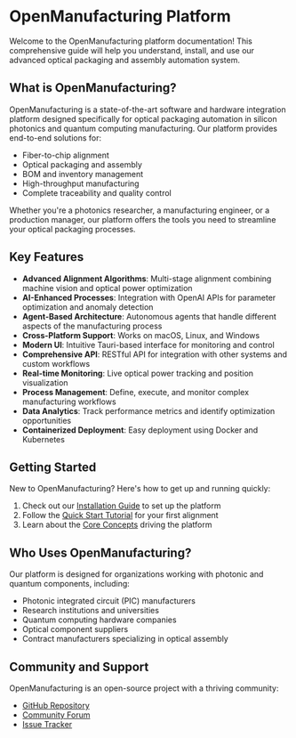 # OpenManufacturing Platform

Welcome to the OpenManufacturing platform documentation! This comprehensive guide will help you understand, install, and use our advanced optical packaging and assembly automation system.

## What is OpenManufacturing?

OpenManufacturing is a state-of-the-art software and hardware integration platform designed specifically for optical packaging automation in silicon photonics and quantum computing manufacturing. Our platform provides end-to-end solutions for:

- Fiber-to-chip alignment
- Optical packaging and assembly
- BOM and inventory management
- High-throughput manufacturing
- Complete traceability and quality control

Whether you're a photonics researcher, a manufacturing engineer, or a production manager, our platform offers the tools you need to streamline your optical packaging processes.

## Key Features

- **Advanced Alignment Algorithms**: Multi-stage alignment combining machine vision and optical power optimization
- **AI-Enhanced Processes**: Integration with OpenAI APIs for parameter optimization and anomaly detection
- **Agent-Based Architecture**: Autonomous agents that handle different aspects of the manufacturing process
- **Cross-Platform Support**: Works on macOS, Linux, and Windows
- **Modern UI**: Intuitive Tauri-based interface for monitoring and control
- **Comprehensive API**: RESTful API for integration with other systems and custom workflows
- **Real-time Monitoring**: Live optical power tracking and position visualization
- **Process Management**: Define, execute, and monitor complex manufacturing workflows
- **Data Analytics**: Track performance metrics and identify optimization opportunities
- **Containerized Deployment**: Easy deployment using Docker and Kubernetes

## Getting Started

New to OpenManufacturing? Here's how to get up and running quickly:

1. Check out our [Installation Guide](deployment/installation.md) to set up the platform
2. Follow the [Quick Start Tutorial](tutorials/quickstart.md) for your first alignment
3. Learn about the [Core Concepts](architecture/concepts.md) driving the platform

## Who Uses OpenManufacturing?

Our platform is designed for organizations working with photonic and quantum components, including:

- Photonic integrated circuit (PIC) manufacturers
- Research institutions and universities
- Quantum computing hardware companies
- Optical component suppliers
- Contract manufacturers specializing in optical assembly

## Community and Support

OpenManufacturing is an open-source project with a thriving community:

- [GitHub Repository](https://github.com/openmanufacturing/optical-packaging-platform)
- [Community Forum](https://community.openmanufacturing.org)
- [Issue Tracker](https://github.com/openmanufacturing/optical-packaging-platform/issues)